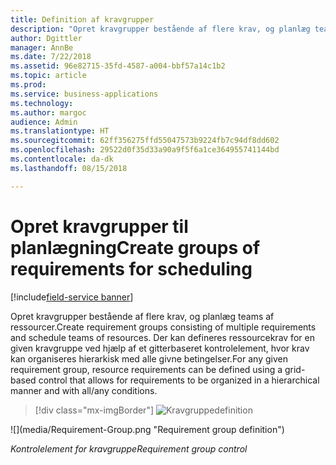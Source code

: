 ```yaml
---
title: Definition af kravgrupper
description: "Opret kravgrupper bestående af flere krav, og planlæg teams af ressourcer."
author: Dgittler
manager: AnnBe
ms.date: 7/22/2018
ms.assetid: 96e82715-35fd-4587-a004-bbf57a14c1b2
ms.topic: article
ms.prod: 
ms.service: business-applications
ms.technology: 
ms.author: margoc
audience: Admin
ms.translationtype: HT
ms.sourcegitcommit: 62ff356275ffd55047573b9224fb7c94df8dd602
ms.openlocfilehash: 29522d0f35d33a90a9f5f6a1ce364955741144bd
ms.contentlocale: da-dk
ms.lasthandoff: 08/15/2018

---
```





#  <a name="create-groups-of-requirements-for-scheduling"></a><span data-ttu-id="8a06d-103">Opret kravgrupper til planlægning</span><span class="sxs-lookup"><span data-stu-id="8a06d-103">Create groups of requirements for scheduling</span></span>

[!include[field-service banner](../../../includes/field-service.md)]

<span data-ttu-id="8a06d-104">Opret kravgrupper bestående af flere krav, og planlæg teams af ressourcer.</span><span class="sxs-lookup"><span data-stu-id="8a06d-104">Create requirement groups consisting of multiple requirements and schedule teams of resources.</span></span> <span data-ttu-id="8a06d-105">Der kan defineres ressourcekrav for en given kravgruppe ved hjælp af et gitterbaseret kontrolelement, hvor krav kan organiseres hierarkisk med alle givne betingelser.</span><span class="sxs-lookup"><span data-stu-id="8a06d-105">For any given requirement group, resource requirements can be defined using a grid-based control that allows for requirements to be organized in a hierarchical manner and with all/any conditions.</span></span>

> [!div class="mx-imgBorder"]
> <span data-ttu-id="8a06d-106">![](media/Requirement-Group.png "Kravgruppedefinition")
<!-- picture --></span><span class="sxs-lookup"><span data-stu-id="8a06d-106">![](media/Requirement-Group.png "Requirement group definition")
<!-- picture --></span></span>

<span data-ttu-id="8a06d-107">*Kontrolelement for kravgruppe*</span><span class="sxs-lookup"><span data-stu-id="8a06d-107">*Requirement group control*</span></span>

